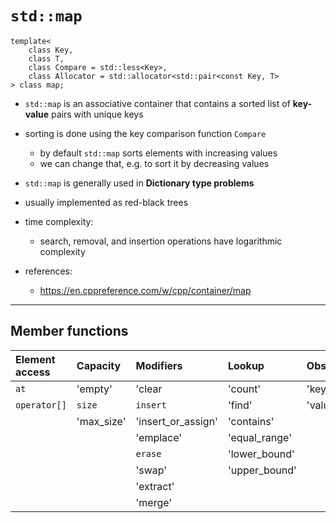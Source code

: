 # `std::map`

    template<
        class Key,
        class T,
        class Compare = std::less<Key>,
        class Allocator = std::allocator<std::pair<const Key, T>
    > class map;

- `std::map` is an associative container that contains a sorted list of **key-value** pairs with unique keys
- sorting is done using the key comparison function `Compare`
  - by default `std::map` sorts elements with increasing values
  - we can change that, e.g. to sort it by decreasing values
- `std::map` is generally used in **Dictionary type problems**
- usually implemented as red-black trees

- time complexity:
  - search, removal, and insertion operations have logarithmic complexity

- references:
  - <https://en.cppreference.com/w/cpp/container/map>

--------------------------------------------------------------------------------

## Member functions

| Element access   | Capacity     | Modifiers          | Lookup        | Observers    |
| :---             | :---         | :---               | :---          | :---         |
| `at`             | 'empty'      | 'clear             | 'count'       | 'key_comp'   |
| `operator[]`     | `size`       | `insert`           | 'find'        | 'value_comp' |
|                  | 'max_size'   | 'insert_or_assign' | 'contains'    |              |
|                  |              | 'emplace'          | 'equal_range' |              |
|                  |              | `erase`            | 'lower_bound' |              |
|                  |              | 'swap'             | 'upper_bound' |              |
|                  |              | 'extract'          |               |              |
|                  |              | 'merge'            |               |              |
